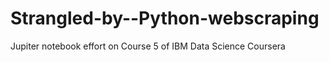 # Strangled-by--Python-webscraping
Jupiter notebook effort on Course 5 of IBM Data Science Coursera
